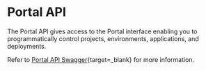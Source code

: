 # Portal API

The Portal API gives access to the Portal interface enabling you to programmatically control projects, environments, applications, and deployments.

Refer to [Portal API Swagger](https://portal-api.platform.quix.ai/swagger){target=_blank} for more information.

